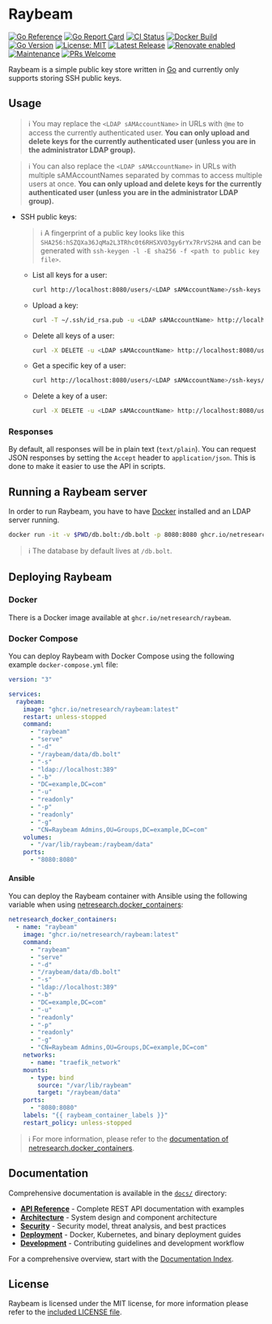 # Raybeam

[![Go Reference](https://pkg.go.dev/badge/github.com/netresearch/raybeam.svg)](https://pkg.go.dev/github.com/netresearch/raybeam)
[![Go Report Card](https://goreportcard.com/badge/github.com/netresearch/raybeam)](https://goreportcard.com/report/github.com/netresearch/raybeam)
[![CI Status](https://github.com/netresearch/raybeam/actions/workflows/ci.yml/badge.svg)](https://github.com/netresearch/raybeam/actions/workflows/ci.yml)
[![Docker Build](https://github.com/netresearch/raybeam/actions/workflows/docker.yml/badge.svg)](https://github.com/netresearch/raybeam/actions/workflows/docker.yml)
[![Go Version](https://img.shields.io/github/go-mod/go-version/netresearch/raybeam)](https://go.dev/dl/)
[![License: MIT](https://img.shields.io/badge/License-MIT-yellow.svg)](https://opensource.org/licenses/MIT)
[![Latest Release](https://img.shields.io/github/v/release/netresearch/raybeam)](https://github.com/netresearch/raybeam/releases)
[![Renovate enabled](https://img.shields.io/badge/renovate-enabled-brightgreen.svg)](https://renovatebot.com/)
[![Maintenance](https://img.shields.io/badge/Maintained%3F-yes-green.svg)](https://github.com/netresearch/raybeam/graphs/commit-activity)
[![PRs Welcome](https://img.shields.io/badge/PRs-welcome-brightgreen.svg)](https://github.com/netresearch/raybeam/pulls)

Raybeam is a simple public key store written in [Go](https://go.dev/) and currently only supports storing SSH public
keys.

## Usage

> ℹ️ You may replace the `<LDAP sAMAccountName>` in URLs with `@me` to access the currently authenticated user. **You
> can only upload and delete keys for the currently authenticated user (unless you are in the administrator LDAP group).**

> ℹ️ You can also replace the `<LDAP sAMAccountName>` in URLs with multiple sAMAccountNames separated by commas to
> access multiple users at once. **You can only upload and delete keys for the currently authenticated user (unless you
> are in the administrator LDAP group).**

- SSH public keys:

  > ️️ℹ️ A fingerprint of a public key looks like this `SHA256:hSZQXa36JqMa2L3TRhc0t6RHSXVO3gy6rYx7RrVS2HA` and can be
  > generated with `ssh-keygen -l -E sha256 -f <path to public key file>`.

  - List all keys for a user:
    ```bash
    curl http://localhost:8080/users/<LDAP sAMAccountName>/ssh-keys
    ```
  - Upload a key:
    ```bash
    curl -T ~/.ssh/id_rsa.pub -u <LDAP sAMAccountName> http://localhost:8080/users/<LDAP sAMAccountName>/ssh-keys
    ```
  - Delete all keys of a user:
    ```bash
    curl -X DELETE -u <LDAP sAMAccountName> http://localhost:8080/users/<LDAP sAMAccountName>/ssh-keys
    ```
  - Get a specific key of a user:
    ```bash
    curl http://localhost:8080/users/<LDAP sAMAccountName>/ssh-keys/<SHA256 fingerprint>
    ```
  - Delete a key of a user:
    ```bash
    curl -X DELETE -u <LDAP sAMAccountName> http://localhost:8080/users/<LDAP sAMAccountName>/ssh-keys/<SHA256 fingerprint>
    ```

### Responses

By default, all responses will be in plain text (`text/plain`). You can request JSON responses by setting the
`Accept` header to `application/json`. This is done to make it easier to use the API in scripts.

## Running a Raybeam server

In order to run Raybeam, you have to have [Docker](https://www.docker.com/) installed and an LDAP server running.

```bash
docker run -it -v $PWD/db.bolt:/db.bolt -p 8080:8080 ghcr.io/netresearch/raybeam raybeam serve -s ldap://localhost:389 -b ou=users,dc=example,dc=com -u readonly -p readonly -g cn=Admin,ou=groups,dc=example,dc=com
```

> ℹ️ The database by default lives at `/db.bolt`.

## Deploying Raybeam

### Docker

There is a Docker image available at `ghcr.io/netresearch/raybeam`.

### Docker Compose

You can deploy Raybeam with Docker Compose using the following example `docker-compose.yml` file:

```yml
version: "3"

services:
  raybeam:
    image: "ghcr.io/netresearch/raybeam:latest"
    restart: unless-stopped
    command:
      - "raybeam"
      - "serve"
      - "-d"
      - "/raybeam/data/db.bolt"
      - "-s"
      - "ldap://localhost:389"
      - "-b"
      - "DC=example,DC=com"
      - "-u"
      - "readonly"
      - "-p"
      - "readonly"
      - "-g"
      - "CN=Raybeam Admins,OU=Groups,DC=example,DC=com"
    volumes:
      - "/var/lib/raybeam:/raybeam/data"
    ports:
      - "8080:8080"
```

#### Ansible

You can deploy the Raybeam container with Ansible using the following variable when using [netresearch.docker_containers](https://github.com/netresearch/ansible_role_docker_containers):

```yaml
netresearch_docker_containers:
  - name: "raybeam"
    image: "ghcr.io/netresearch/raybeam:latest"
    command:
      - "raybeam"
      - "serve"
      - "-d"
      - "/raybeam/data/db.bolt"
      - "-s"
      - "ldap://localhost:389"
      - "-b"
      - "DC=example,DC=com"
      - "-u"
      - "readonly"
      - "-p"
      - "readonly"
      - "-g"
      - "CN=Raybeam Admins,OU=Groups,DC=example,DC=com"
    networks:
      - name: "traefik_network"
    mounts:
      - type: bind
        source: "/var/lib/raybeam"
        target: "/raybeam/data"
    ports:
      - "8080:8080"
    labels: "{{ raybeam_container_labels }}"
    restart_policy: unless-stopped
```

> ℹ For more information, please refer to the [documentation of netresearch.docker_containers](https://github.com/netresearch/ansible_role_docker_containers#container-definition).

## Documentation

Comprehensive documentation is available in the [`docs/`](docs/) directory:

- **[API Reference](docs/api.md)** - Complete REST API documentation with examples
- **[Architecture](docs/architecture.md)** - System design and component architecture
- **[Security](docs/security.md)** - Security model, threat analysis, and best practices
- **[Deployment](docs/deployment.md)** - Docker, Kubernetes, and binary deployment guides
- **[Development](docs/development.md)** - Contributing guidelines and development workflow

For a comprehensive overview, start with the [Documentation Index](docs/README.md).

## License

Raybeam is licensed under the MIT license, for more information please refer to the [included LICENSE file](LICENSE).
